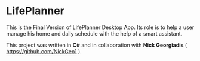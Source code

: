 # LifePlanner
This is the Final Version of LifePlanner Desktop App. Its role is to help a user manage his home and daily schedule with the help of a smart assistant.

This project was written in **C#** and in collaboration with **Nick Georgiadis** ( https://github.com/NickGeo1 ).
